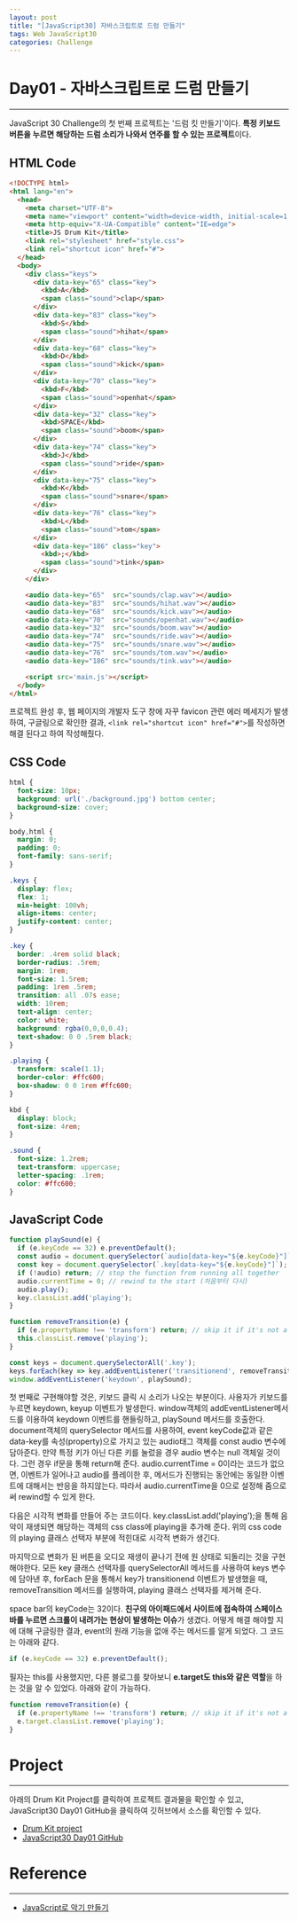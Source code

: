 ```yaml
---
layout: post
title: "[JavaScript30] 자바스크립트로 드럼 만들기"
tags: Web JavaScript30 
categories: Challenge
---
```

# Day01 - 자바스크립트로 드럼 만들기
* * *
JavaScript 30 Challenge의 첫 번째 프로젝트는 '드럼 킷 만들기'이다. **특정 키보드 버튼을 누르면 해당하는 드럼 소리가 나와서 연주를 할 수 있는 프로젝트**이다.

## HTML Code
```html
<!DOCTYPE html>
<html lang="en">
  <head>
    <meta charset="UTF-8">
    <meta name="viewport" content="width=device-width, initial-scale=1.0">
    <meta http-equiv="X-UA-Compatible" content="IE=edge">
    <title>JS Drum Kit</title>
    <link rel="stylesheet" href="style.css">
    <link rel="shortcut icon" href="#">
  </head>
  <body>
    <div class="keys">
      <div data-key="65" class="key">
        <kbd>A</kbd>
        <span class="sound">clap</span>
      </div>
      <div data-key="83" class="key">
        <kbd>S</kbd>
        <span class="sound">hihat</span>
      </div>
      <div data-key="68" class="key">
        <kbd>D</kbd>
        <span class="sound">kick</span>
      </div>
      <div data-key="70" class="key">
        <kbd>F</kbd>
        <span class="sound">openhat</span>
      </div>
      <div data-key="32" class="key">
        <kbd>SPACE</kbd>
        <span class="sound">boom</span>
      </div>
      <div data-key="74" class="key">
        <kbd>J</kbd>
        <span class="sound">ride</span>
      </div>
      <div data-key="75" class="key">
        <kbd>K</kbd>
        <span class="sound">snare</span>
      </div>
      <div data-key="76" class="key">
        <kbd>L</kbd>
        <span class="sound">tom</span>
      </div>
      <div data-key="186" class="key">
        <kbd>;</kbd>
        <span class="sound">tink</span>
      </div>
    </div>

    <audio data-key="65"  src="sounds/clap.wav"></audio> 
    <audio data-key="83"  src="sounds/hihat.wav"></audio> 
    <audio data-key="68"  src="sounds/kick.wav"></audio> 
    <audio data-key="70"  src="sounds/openhat.wav"></audio> 
    <audio data-key="32"  src="sounds/boom.wav"></audio> 
    <audio data-key="74"  src="sounds/ride.wav"></audio> 
    <audio data-key="75"  src="sounds/snare.wav"></audio> 
    <audio data-key="76"  src="sounds/tom.wav"></audio> 
    <audio data-key="186" src="sounds/tink.wav"></audio> 

    <script src='main.js'></script>
  </body>
</html>
```
프로젝트 완성 후, 웹 페이지의 개발자 도구 창에 자꾸 favicon 관련 에러 메세지가 발생하여, 구글링으로 확인한 결과, ```<link rel="shortcut icon" href="#">```를 작성하면 해결 된다고 하여 작성해줬다.

## CSS Code
```css
html {
  font-size: 10px;
  background: url('./background.jpg') bottom center;
  background-size: cover;
}

body,html {
  margin: 0;
  padding: 0;
  font-family: sans-serif;
}

.keys {
  display: flex;
  flex: 1;
  min-height: 100vh;
  align-items: center;
  justify-content: center;
}

.key {
  border: .4rem solid black;
  border-radius: .5rem;
  margin: 1rem;
  font-size: 1.5rem;
  padding: 1rem .5rem;
  transition: all .07s ease;
  width: 10rem;
  text-align: center;
  color: white;
  background: rgba(0,0,0,0.4);
  text-shadow: 0 0 .5rem black;
}

.playing {
  transform: scale(1.1);
  border-color: #ffc600;
  box-shadow: 0 0 1rem #ffc600;
}

kbd {
  display: block;
  font-size: 4rem;
}

.sound {
  font-size: 1.2rem;
  text-transform: uppercase;
  letter-spacing: .1rem;
  color: #ffc600;
}
```

## JavaScript Code
```javascript
function playSound(e) {
  if (e.keyCode == 32) e.preventDefault(); 
  const audio = document.querySelector(`audio[data-key="${e.keyCode}"]`);
  const key = document.querySelector(`.key[data-key="${e.keyCode}"]`);
  if (!audio) return; // stop the function from running all together
  audio.currentTime = 0; // rewind to the start (처음부터 다시)
  audio.play();
  key.classList.add('playing');
}

function removeTransition(e) {
  if (e.propertyName !== 'transform') return; // skip it if it's not a transform
  this.classList.remove('playing');
}

const keys = document.querySelectorAll('.key');
keys.forEach(key => key.addEventListener('transitionend', removeTransition));
window.addEventListener('keydown', playSound);
```

  첫 번째로 구현해야할 것은, 키보드 클릭 시 소리가 나오는 부분이다. 사용자가 키보드를 누르면 keydown, keyup 이벤트가 발생한다. window객체의 addEventListener메서드를 이용하여 keydown 이벤트를 핸들링하고, playSound 메서드를 호출한다.
document객체의 querySelector 메서드를 사용하여, event keyCode값과 같은 data-key를 속성(property)으로 가지고 있는 audio태그 객체를 const audio 변수에 담아준다. 만약 특정 키가 아닌 다른 키를 눌렀을 경우 audio 변수는 null 객체일 것이다. 그런 경우 if문을 통해 return해 준다.
audio.currentTime = 0이라는 코드가 없으면, 이벤트가 일어나고 audio를 플레이한 후, 메서드가 진행되는 동안에는 동일한 이벤트에 대해서는 반응을 하지않는다. 따라서 audio.currentTime을 0으로 설정해 줌으로써 rewind할 수 있게 한다.

  다음은 시각적 변화를 만들어 주는 코드이다. key.classList.add('playing');을 통해 음악이 재생되면 해당하는 객체의 css class에 playing을 추가해 준다. 위의 css code의 playing 클래스 선택자 부분에 적힌대로 시각적 변화가 생긴다.

  마지막으로 변화가 된 버튼을 오디오 재생이 끝나기 전에 원 상태로 되돌리는 것을 구현해야한다. 모든 key 클래스 선택자를 querySelectorAll 메서드를 사용하여 keys 변수에 담아낸 후, forEach 문을 통해서 key가 transitionend 이벤트가 발생했을 때, removeTransition 메서드를 실행하여, playing 클래스 선택자를 제거해 준다.

space bar의 keyCode는 32이다. **친구의 아이패드에서 사이트에 접속하여 스페이스 바를 누르면 스크롤이 내려가는 현상이 발생하는 이슈**가 생겼다.
어떻게 해결 해야할 지에 대해 구글링한 결과, event의 원래 기능을 없애 주는 메서드를 알게 되었다. 그 코드는 아래와 같다.
```javascript
if (e.keyCode == 32) e.preventDefault();
```

  필자는 this를 사용했지만, 다른 블로그를 찾아보니 **e.target도 this와 같은 역할**을 하는 것을 알 수 있었다. 아래와 같이 가능하다.
```javascript
function removeTransition(e) {
  if (e.propertyName !== 'transform') return; // skip it if it's not a transform
  e.target.classList.remove('playing');
}
```
# Project
* * *
아래의 Drum Kit Project를 클릭하여 프로젝트 결과물을 확인할 수 있고, JavaScript30 Day01 GitHub을 클릭하여 깃허브에서 소스를 확인할 수 있다.
- <a href="https://heygwangjin.github.io/javascript30/day01/">Drum Kit project</a> 
- <a href="https://github.com/heygwangjin/javascript30/tree/main/day01">JavaScript30 Day01 GitHub</a>

# Reference
* * *
- <a href="https://geonlee.tistory.com/48?category=313121">JavaScript로 악기 만들기</a>
